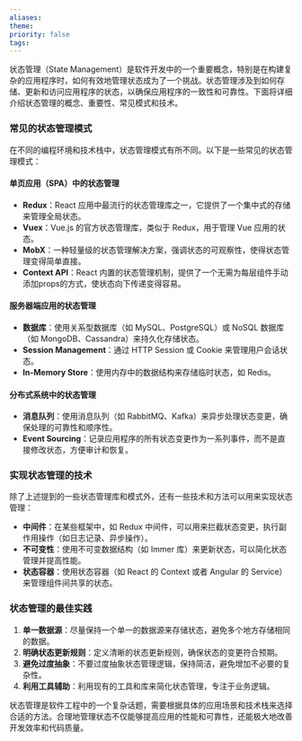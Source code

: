 ```yaml
---
aliases: 
theme: 
priority: false
tags:
---
```

状态管理（State Management）是软件开发中的一个重要概念，特别是在构建复杂的应用程序时，如何有效地管理状态成为了一个挑战。状态管理涉及到如何存储、更新和访问应用程序的状态，以确保应用程序的一致性和可靠性。下面将详细介绍状态管理的概念、重要性、常见模式和技术。



### 常见的状态管理模式

在不同的编程环境和技术栈中，状态管理模式有所不同。以下是一些常见的状态管理模式：

#### 单页应用（SPA）中的状态管理

- **Redux**：React 应用中最流行的状态管理库之一，它提供了一个集中式的存储来管理全局状态。
- **Vuex**：Vue.js 的官方状态管理库，类似于 Redux，用于管理 Vue 应用的状态。
- **MobX**：一种轻量级的状态管理解决方案，强调状态的可观察性，使得状态管理变得简单直接。
- **Context API**：React 内置的状态管理机制，提供了一个无需为每层组件手动添加props的方式，使状态向下传递变得容易。

#### 服务器端应用的状态管理

- **数据库**：使用关系型数据库（如 MySQL、PostgreSQL）或 NoSQL 数据库（如 MongoDB、Cassandra）来持久化存储状态。
- **Session Management**：通过 HTTP Session 或 Cookie 来管理用户会话状态。
- **In-Memory Store**：使用内存中的数据结构来存储临时状态，如 Redis。

#### 分布式系统中的状态管理

- **消息队列**：使用消息队列（如 RabbitMQ、Kafka）来异步处理状态变更，确保处理的可靠性和顺序性。
- **Event Sourcing**：记录应用程序的所有状态变更作为一系列事件，而不是直接修改状态，方便审计和恢复。

### 实现状态管理的技术

除了上述提到的一些状态管理库和模式外，还有一些技术和方法可以用来实现状态管理：

- **中间件**：在某些框架中，如 Redux 中间件，可以用来拦截状态变更，执行副作用操作（如日志记录、异步操作）。
- **不可变性**：使用不可变数据结构（如 Immer 库）来更新状态，可以简化状态管理并提高性能。
- **状态容器**：使用状态容器（如 React 的 Context 或者 Angular 的 Service）来管理组件间共享的状态。

### 状态管理的最佳实践

1. **单一数据源**：尽量保持一个单一的数据源来存储状态，避免多个地方存储相同的数据。
2. **明确状态更新规则**：定义清晰的状态更新规则，确保状态的变更符合预期。
3. **避免过度抽象**：不要过度抽象状态管理逻辑，保持简洁，避免增加不必要的复杂性。
4. **利用工具辅助**：利用现有的工具和库来简化状态管理，专注于业务逻辑。

状态管理是软件工程中的一个复杂话题，需要根据具体的应用场景和技术栈来选择合适的方法。合理地管理状态不仅能够提高应用的性能和可靠性，还能极大地改善开发效率和代码质量。